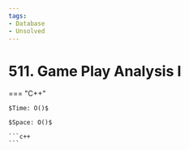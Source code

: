 ```yaml
---
tags:
- Database
- Unsolved
---
```



# 511. Game Play Analysis I

=== "C++"

    $Time: O()$

    $Space: O()$

    ```c++
    ```